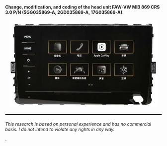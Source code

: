 #### Change, modification, and coding of the head unit FAW-VW MIB 869 CRS 3.0 P/N (5GG035869-A, 2GD035869-A, 17G035869-A).
<p align="center">
    <img src="https://github.com/ADmitriyP/VAG_MQB_studies/blob/main/MIB_869_CRS_3.0/VIEW.jpg" alt="logo" />
</p>
<hr style="border: 1px solid #000; margin: 20px 0;">
<p><i>This research is based on personal experience and has no commercial basis. I do not intend to violate any rights in any way.</i></p>.
